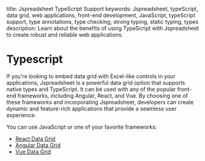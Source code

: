 title: Jspreadsheet TypeScript Support
keywords: Jspreadsheet, typeScript, data grid, web applications, front-end development, JavaScript, typeScript support, type annotations, type checking, strong typing, static typing, types
description: Learn about the benefits of using TypeScript with Jspreadsheet to create robust and reliable web applications.

# Typescript

If you're looking to embed data grid with Excel-like controls in your applications, Jspreadsheet is a powerful data grid option that supports native types and TypeScript. It can be used with any of the popular front-end frameworks, including Angular, React, and Vue. By choosing one of these frameworks and incorporating Jspreadsheet, developers can create dynamic and feature-rich applications that provide a seamless user experience. 

You can use JavaScript or one of your favorite frameworks:

  * [React Data Grid](/docs/react)
  * [Angular Data Grid](/docs/angular)
  * [Vue Data Grid](/docs/vue)


